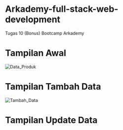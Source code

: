 # Arkademy-full-stack-web-development
Tugas 10 (Bonus) Bootcamp Arkademy



# Tampilan Awal
![Data_Produk](https://user-images.githubusercontent.com/40691793/85663767-adec5700-b6e3-11ea-9a2e-551f19071332.png)




# Tampilan Tambah Data
![Tambah_Data](https://user-images.githubusercontent.com/40691793/85663952-e4c26d00-b6e3-11ea-9b3e-32c9c553e8a0.png)


# Tampilan Update Data
